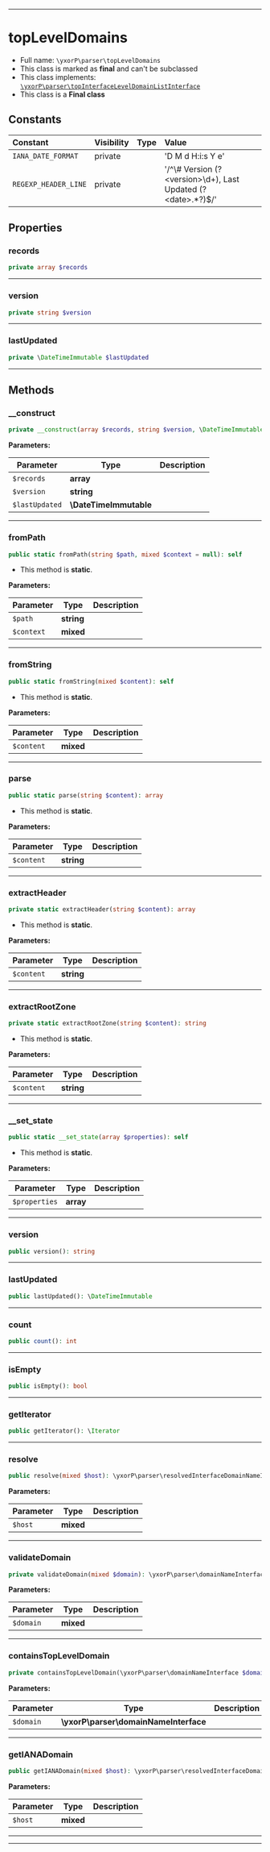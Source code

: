 ***

# topLevelDomains





* Full name: `\yxorP\parser\topLevelDomains`
* This class is marked as **final** and can't be subclassed
* This class implements:
[`\yxorP\parser\topInterfaceLevelDomainListInterface`](./topInterfaceLevelDomainListInterface.md)
* This class is a **Final class**


## Constants

| Constant | Visibility | Type | Value |
|:---------|:-----------|:-----|:------|
|`IANA_DATE_FORMAT`|private| |&#039;D M d H:i:s Y e&#039;|
|`REGEXP_HEADER_LINE`|private| |&#039;/^\\# Version (?&lt;version&gt;\\d+), Last Updated (?&lt;date&gt;.*?)$/&#039;|

## Properties


### records



```php
private array $records
```






***

### version



```php
private string $version
```






***

### lastUpdated



```php
private \DateTimeImmutable $lastUpdated
```






***

## Methods


### __construct



```php
private __construct(array $records, string $version, \DateTimeImmutable $lastUpdated): mixed
```








**Parameters:**

| Parameter | Type | Description |
|-----------|------|-------------|
| `$records` | **array** |  |
| `$version` | **string** |  |
| `$lastUpdated` | **\DateTimeImmutable** |  |




***

### fromPath



```php
public static fromPath(string $path, mixed $context = null): self
```



* This method is **static**.




**Parameters:**

| Parameter | Type | Description |
|-----------|------|-------------|
| `$path` | **string** |  |
| `$context` | **mixed** |  |




***

### fromString



```php
public static fromString(mixed $content): self
```



* This method is **static**.




**Parameters:**

| Parameter | Type | Description |
|-----------|------|-------------|
| `$content` | **mixed** |  |




***

### parse



```php
public static parse(string $content): array
```



* This method is **static**.




**Parameters:**

| Parameter | Type | Description |
|-----------|------|-------------|
| `$content` | **string** |  |




***

### extractHeader



```php
private static extractHeader(string $content): array
```



* This method is **static**.




**Parameters:**

| Parameter | Type | Description |
|-----------|------|-------------|
| `$content` | **string** |  |




***

### extractRootZone



```php
private static extractRootZone(string $content): string
```



* This method is **static**.




**Parameters:**

| Parameter | Type | Description |
|-----------|------|-------------|
| `$content` | **string** |  |




***

### __set_state



```php
public static __set_state(array $properties): self
```



* This method is **static**.




**Parameters:**

| Parameter | Type | Description |
|-----------|------|-------------|
| `$properties` | **array** |  |




***

### version



```php
public version(): string
```











***

### lastUpdated



```php
public lastUpdated(): \DateTimeImmutable
```











***

### count



```php
public count(): int
```











***

### isEmpty



```php
public isEmpty(): bool
```











***

### getIterator



```php
public getIterator(): \Iterator
```











***

### resolve



```php
public resolve(mixed $host): \yxorP\parser\resolvedInterfaceDomainNameInterface
```








**Parameters:**

| Parameter | Type | Description |
|-----------|------|-------------|
| `$host` | **mixed** |  |




***

### validateDomain



```php
private validateDomain(mixed $domain): \yxorP\parser\domainNameInterface
```








**Parameters:**

| Parameter | Type | Description |
|-----------|------|-------------|
| `$domain` | **mixed** |  |




***

### containsTopLevelDomain



```php
private containsTopLevelDomain(\yxorP\parser\domainNameInterface $domain): bool
```








**Parameters:**

| Parameter | Type | Description |
|-----------|------|-------------|
| `$domain` | **\yxorP\parser\domainNameInterface** |  |




***

### getIANADomain



```php
public getIANADomain(mixed $host): \yxorP\parser\resolvedInterfaceDomainNameInterface
```








**Parameters:**

| Parameter | Type | Description |
|-----------|------|-------------|
| `$host` | **mixed** |  |




***


***

